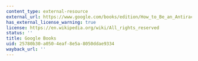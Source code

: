 ```yaml
---
content_type: external-resource
external_url: https://www.google.com/books/edition/How_to_Be_an_Antiracist/pUGVEAAAQBAJ?hl=en&gbpv=1
has_external_license_warning: true
license: https://en.wikipedia.org/wiki/All_rights_reserved
status: ''
title: Google Books
uid: 25780b30-a050-4eaf-8e5a-8050ddae9334
wayback_url: ''
---
```

